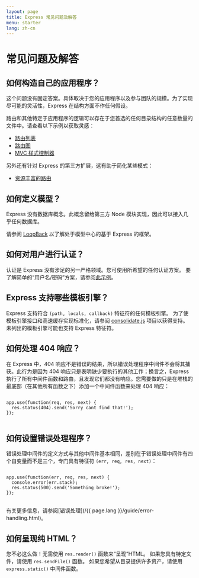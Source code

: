 ```yaml
---
layout: page
title: Express 常见问题及解答
menu: starter
lang: zh-cn
---
```


# 常见问题及解答

## 如何构造自己的应用程序？

这个问题没有固定答案。具体取决于您的应用程序以及参与团队的规模。为了实现尽可能的灵活性，Express 在结构方面不作任何假设。

路由和其他特定于应用程序的逻辑可以存在于您首选的任何目录结构的任意数量的文件中。请查看以下示例以获取灵感：

* [路由列表](https://github.com/strongloop/express/blob/4.13.1/examples/route-separation/index.js#L32-47)
* [路由图](https://github.com/strongloop/express/blob/4.13.1/examples/route-map/index.js#L52-L66)
* [MVC 样式控制器](https://github.com/strongloop/express/tree/master/examples/mvc)

另外还有针对 Express 的第三方扩展，这有助于简化某些模式：

* [资源丰富的路由](https://github.com/expressjs/express-resource)

## 如何定义模型？

Express 没有数据库概念。此概念留给第三方 Node 模块实现，因此可以接入几乎任何数据库。

请参阅 [LoopBack](http://loopback.io) 以了解处于模型中心的基于 Express 的框架。

## 如何对用户进行认证？

认证是 Express 没有涉足的另一严格领域。您可使用所希望的任何认证方案。
要了解简单的“用户名/密码”方案，请参阅[此示例](https://github.com/strongloop/express/tree/master/examples/auth)。


## Express 支持哪些模板引擎？

Express 支持符合 `(path, locals, callback)` 特征符的任何模板引擎。
为了使模板引擎接口和高速缓存实现标准化，请参阅 [consolidate.js](https://github.com/visionmedia/consolidate.js) 项目以获得支持。未列出的模板引擎可能也支持 Express 特征符。

## 如何处理 404 响应？

在 Express 中，404 响应不是错误的结果，所以错误处理程序中间件不会将其捕获。此行为是因为 404 响应只是表明缺少要执行的其他工作；换言之，Express 执行了所有中间件函数和路由，且发现它们都没有响应。您需要做的只是在堆栈的最底部（在其他所有函数之下）添加一个中间件函数来处理 404 响应：

<pre>
<code class="language-javascript" translate="no">
app.use(function(req, res, next) {
  res.status(404).send('Sorry cant find that!');
});
</code>
</pre>

## 如何设置错误处理程序？

错误处理中间件的定义方式与其他中间件基本相同，差别在于错误处理中间件有四个自变量而不是三个，专门具有特征符 `(err, req, res, next)`：

<pre>
<code class="language-javascript" translate="no">
app.use(function(err, req, res, next) {
  console.error(err.stack);
  res.status(500).send('Something broke!');
});
</code>
</pre>

有关更多信息，请参阅[错误处理](/{{ page.lang }}/guide/error-handling.html)。

## 如何呈现纯 HTML？

您不必这么做！无需使用 `res.render()` 函数来“呈现”HTML。
如果您具有特定文件，请使用 `res.sendFile()` 函数。
如果您希望从目录提供许多资产，请使用 `express.static()` 中间件函数。
